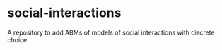 # social-interactions
A repository to add ABMs of models of social interactions with discrete choice
